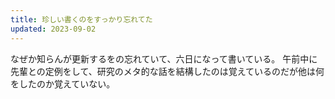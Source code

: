 ```yaml
---
title: 珍しい書くのをすっかり忘れてた
updated: 2023-09-02
---
```


なぜか知らんが更新するをの忘れていて、六日になって書いている。
午前中に先輩との定例をして、研究のメタ的な話を結構したのは覚えているのだが他は何をしたのか覚えていない。

